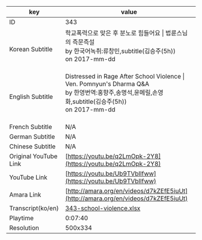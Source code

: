 |  key  |  value  |
|-------|---------|
| ID            | 343 |
| Korean Subtitle | 학교폭력으로 맞은 후 분노로 힘들어요 \| 법륜스님의 즉문즉설<br>by 한국어녹취:류창민,subtitle(김승주(5h))<br>on 2017-mm-dd<br><br>|
| English Subtitle | Distressed in Rage After School Violence \| Ven. Pomnyun's Dharma Q&A<br>by 한영번역:홍향주,송명석,윤메릴,손영화,subtitle(김승주(5h))<br>on 2017-mm-dd<br><br>|
| French Subtitle | N/A |
| German Subtitle | N/A |
| Chinese Subtitle | N/A |
| Original YouTube Link  | [https://youtu.be/q2LmOpk-2Y8](https://youtu.be/q2LmOpk-2Y8) |
| YouTube Link  | [https://youtu.be/Ub9TVbIlfww](https://youtu.be/Ub9TVbIlfww) |
| Amara Link    | [http://amara.org/en/videos/d7kZEfE5iuUt](http://amara.org/en/videos/d7kZEfE5iuUt) |
| Transcript(ko/en) | [343-school-violence.xlsx](https://github.com/jungtosociety/dharma-qna/raw/master/sub/343/343-school-violence.xlsx) |
| Playtime | 0:07:40 |
| Resolution | 500x334|

